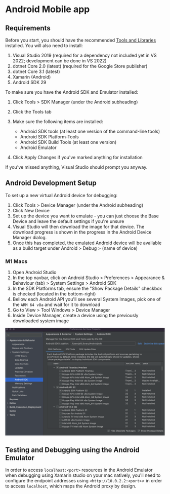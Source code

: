 # Android Mobile app

## Requirements

Before you start, you should have the recommended [Tools and Libraries](../../../tools/index.md)
installed. You will also need to install:

1.  Visual Studio 2019 (required for a dependency not included yet in VS 2022; development can be
    done in VS 2022)
2.  dotnet Core 2.0 (latest) (required for the Google Store publisher)
3.  dotnet Core 3.1 (latest)
4.  Xamarin (Android)
5.  Android SDK 29

To make sure you have the Android SDK and Emulator installed:

1.  Click Tools > SDK Manager (under the Android subheading)
2.  Click the Tools tab
3.  Make sure the following items are installed:

    - Android SDK tools (at least one version of the command-line tools)
    - Android SDK Platform-Tools
    - Android SDK Build Tools (at least one version)
    - Android Emulator

4.  Click Apply Changes if you've marked anything for installation

If you've missed anything, Visual Studio should prompt you anyway.

## Android Development Setup

To set up a new virtual Android device for debugging:

1.  Click Tools > Device Manager (under the Android subheading)
2.  Click New Device
3.  Set up the device you want to emulate - you can just choose the Base Device and leave the
    default settings if you're unsure
4.  Visual Studio will then download the image for that device. The download progress is shown in
    the progress in the Android Device Manager dialog.
5.  Once this has completed, the emulated Android device will be available as a build target under
    Android > Debug > (name of device)

### M1 Macs

1.  Open Android Studio
2.  In the top navbar, click on Android Studio > Preferences > Appearance & Behaviour (tab) > System
    Settings > Android SDK
3.  In the SDK Platforms tab, ensure the "Show Package Details" checkbox is checked (located in the
    bottom-right)
4.  Bellow each Android API you'll see several System Images, pick one of the `ARM 64 v8a` and wait
    for it to download
5.  Go to View > Tool Windows > Device Manager
6.  Inside Device Manager, create a device using the previously downloaded system image

![Android SDK configuration](android-sdk.png)

## Testing and Debugging using the Android Emulator

In order to access `localhost:<port>` resources in the Android Emulator when debugging using Xamarin
studio on your mac natively, you'll need to configure the endpoint addresses using
`<http://10.0.2.2:<port>`\> in order to access `localhost`, which maps the Android proxy by design.
